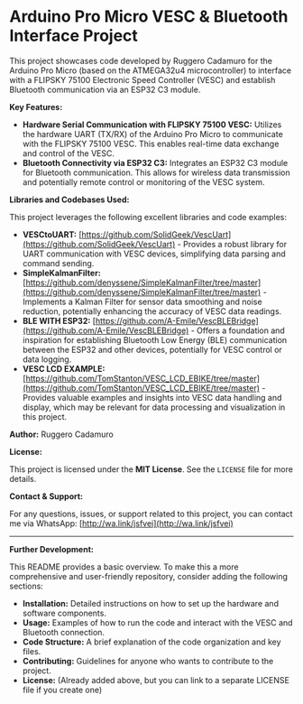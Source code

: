 # Arduino Pro Micro VESC & Bluetooth Interface Project

This project showcases code developed by Ruggero Cadamuro for the Arduino Pro Micro (based on the ATMEGA32u4 microcontroller) to interface with a FLIPSKY 75100 Electronic Speed Controller (VESC) and establish Bluetooth communication via an ESP32 C3 module.

**Key Features:**

* **Hardware Serial Communication with FLIPSKY 75100 VESC:** Utilizes the hardware UART (TX/RX) of the Arduino Pro Micro to communicate with the FLIPSKY 75100 VESC. This enables real-time data exchange and control of the VESC.
* **Bluetooth Connectivity via ESP32 C3:** Integrates an ESP32 C3 module for Bluetooth communication. This allows for wireless data transmission and potentially remote control or monitoring of the VESC system.

**Libraries and Codebases Used:**

This project leverages the following excellent libraries and code examples:

* **VESCtoUART:** [https://github.com/SolidGeek/VescUart](https://github.com/SolidGeek/VescUart) -  Provides a robust library for UART communication with VESC devices, simplifying data parsing and command sending.
* **SimpleKalmanFilter:** [https://github.com/denyssene/SimpleKalmanFilter/tree/master](https://github.com/denyssene/SimpleKalmanFilter/tree/master) - Implements a Kalman Filter for sensor data smoothing and noise reduction, potentially enhancing the accuracy of VESC data readings.
* **BLE WITH ESP32:** [https://github.com/A-Emile/VescBLEBridge](https://github.com/A-Emile/VescBLEBridge) -  Offers a foundation and inspiration for establishing Bluetooth Low Energy (BLE) communication between the ESP32 and other devices, potentially for VESC control or data logging.
* **VESC LCD EXAMPLE:** [https://github.com/TomStanton/VESC_LCD_EBIKE/tree/master](https://github.com/TomStanton/VESC_LCD_EBIKE/tree/master) - Provides valuable examples and insights into VESC data handling and display, which may be relevant for data processing and visualization in this project.

**Author:** Ruggero Cadamuro

**License:**

This project is licensed under the **MIT License**. See the `LICENSE` file for more details.

**Contact & Support:**

For any questions, issues, or support related to this project, you can contact me via WhatsApp: [http://wa.link/jsfvei](http://wa.link/jsfvei)

---

**Further Development:**

This README provides a basic overview.  To make this a more comprehensive and user-friendly repository, consider adding the following sections:

* **Installation:**  Detailed instructions on how to set up the hardware and software components.
* **Usage:**  Examples of how to run the code and interact with the VESC and Bluetooth connection.
* **Code Structure:**  A brief explanation of the code organization and key files.
* **Contributing:**  Guidelines for anyone who wants to contribute to the project.
* **License:** (Already added above, but you can link to a separate LICENSE file if you create one)
